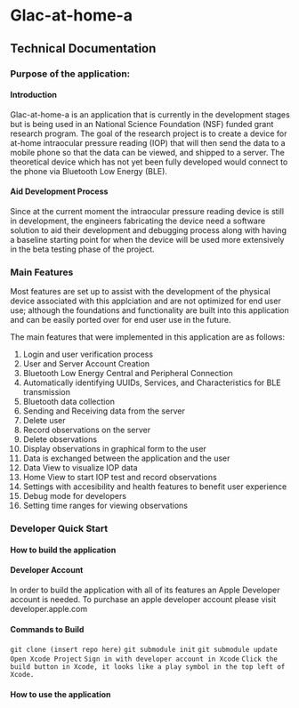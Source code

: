 # Glac-at-home-a

## Technical Documentation

### Purpose of the application:

#### Introduction
Glac-at-home-a is an application that is currently in the development stages but is being used in an National Science Foundation (NSF) funded grant research program. The goal of the research project is to create a device for at-home intraocular pressure reading (IOP) that will then send the data to a mobile phone so that the data can be viewed, and shipped to a server. The theoretical device which has not yet been fully developed would connect to the phone via Bluetooth Low Energy (BLE).

#### Aid Development Process
Since at the current moment the intraocular pressure reading device is still in development, the engineers fabricating the device need a software solution to aid their development and debugging process along with having a baseline starting point for when the device will be used more extensively in the beta testing phase of the project.

### Main Features
Most features are set up to assist with the development of the physical device associated with this applciation and are not optimized for end user use; although the foundations and functionality are built into this application and can be easily ported over for end user use in the future.

The main features that were implemented in this application are as follows:
1. Login and user verification process
2. User and Server Account Creation
3. Bluetooth Low Energy Central and Peripheral Connection
4. Automatically identifying UUIDs, Services, and Characteristics for BLE transmission
6. Bluetooth data collection
7. Sending and Receiving data from the server
8. Delete user
9. Record observations on the server
10. Delete observations
11. Display observations in graphical form to the user
12. Data is exchanged between the application and the user
13. Data View to visualize IOP data
14. Home View to start IOP test and record observations
15. Settings with accesibility and health features to benefit user experience
16. Debug mode for developers
17. Setting time ranges for viewing observations

### Developer Quick Start

#### How to build the application

#### Developer Account
In order to build the application with all of its features an Apple Developer account is needed. To purchase an apple developer account please visit developer.apple.com

#### Commands to Build

`git clone (insert repo here)`
`git submodule init`
`git submodule update`
`Open Xcode Project`
`Sign in with developer account in Xcode`
`Click the build button in Xcode, it looks like a play symbol in the top left of Xcode.`

#### How to use the application
